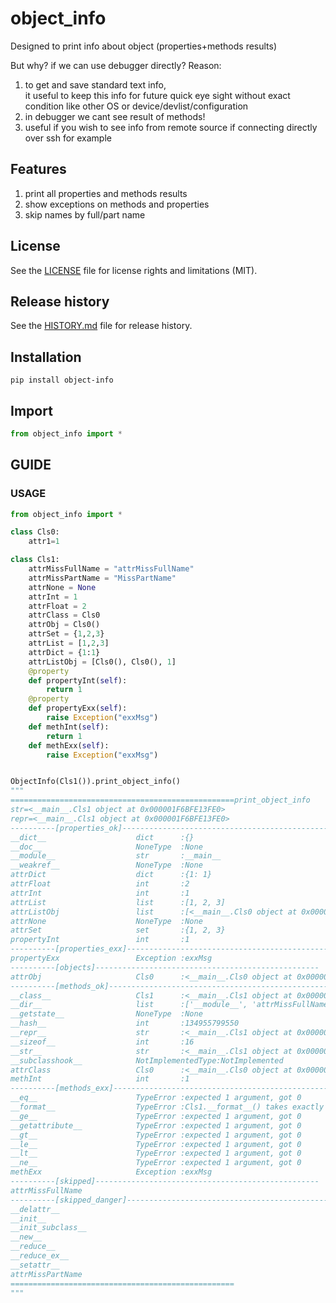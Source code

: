 # object_info
Designed to print info about object (properties+methods results)

But why? if we can use debugger directly?
Reason:
1. to get and save standard text info,  
it useful to keep this info for future quick eye sight without exact condition like other OS or device/devlist/configuration 
2. in debugger we cant see result of methods!
3. useful if you wish to see info from remote source if connecting directly over ssh for example

## Features
1. print all properties and methods results
2. show exceptions on methods and properties
3. skip names by full/part name

## License
See the [LICENSE](LICENSE) file for license rights and limitations (MIT).


## Release history
See the [HISTORY.md](HISTORY.md) file for release history.


## Installation
```commandline
pip install object-info
```

## Import

```python
from object_info import *
```


## GUIDE

### USAGE

```python
from object_info import *

class Cls0:
    attr1=1

class Cls1:
    attrMissFullName = "attrMissFullName"
    attrMissPartName = "MissPartName"
    attrNone = None
    attrInt = 1
    attrFloat = 2
    attrClass = Cls0
    attrObj = Cls0()
    attrSet = {1,2,3}
    attrList = [1,2,3]
    attrDict = {1:1}
    attrListObj = [Cls0(), Cls0(), 1]
    @property
    def propertyInt(self):
        return 1
    @property
    def propertyExx(self):
        raise Exception("exxMsg")
    def methInt(self):
        return 1
    def methExx(self):
        raise Exception("exxMsg")


ObjectInfo(Cls1()).print_object_info()
"""
==================================================print_object_info
str=<__main__.Cls1 object at 0x000001F6BFE13FE0>
repr=<__main__.Cls1 object at 0x000001F6BFE13FE0>
----------[properties_ok]--------------------------------------------------
__dict__                 	dict      :{}
__doc__                  	NoneType  :None
__module__               	str       :__main__
__weakref__              	NoneType  :None
attrDict                 	dict      :{1: 1}
attrFloat                	int       :2
attrInt                  	int       :1
attrList                 	list      :[1, 2, 3]
attrListObj              	list      :[<__main__.Cls0 object at 0x000001F6BFE126C0>, <__main__.Cls0 object at 0x000001F6BFE13F20>, 1]
attrNone                 	NoneType  :None
attrSet                  	set       :{1, 2, 3}
propertyInt              	int       :1
----------[properties_exx]--------------------------------------------------
propertyExx              	Exception :exxMsg
----------[objects]--------------------------------------------------
attrObj                  	Cls0      :<__main__.Cls0 object at 0x000001F6BFE12B70>
----------[methods_ok]--------------------------------------------------
__class__                	Cls1      :<__main__.Cls1 object at 0x000001F6BFE09070>
__dir__                  	list      :['__module__', 'attrMissFullName', 'attrMissPartName', 'attrNone', 'attrInt', 'attrFloat', 'attrClass', 'attrObj', 'attrSet', 'attrList', 'attrDict', 'attrListObj', 'propertyInt', 'propertyExx', 'methInt', 'methExx', '__dict__', '__weakref__', '__doc__', '__new__', '__repr__', '__hash__', '__str__', '__getattribute__', '__setattr__', '__delattr__', '__lt__', '__le__', '__eq__', '__ne__', '__gt__', '__ge__', '__init__', '__reduce_ex__', '__reduce__', '__getstate__', '__subclasshook__', '__init_subclass__', '__format__', '__sizeof__', '__dir__', '__class__']
__getstate__             	NoneType  :None
__hash__                 	int       :134955799550
__repr__                 	str       :<__main__.Cls1 object at 0x000001F6BFE13FE0>
__sizeof__               	int       :16
__str__                  	str       :<__main__.Cls1 object at 0x000001F6BFE13FE0>
__subclasshook__         	NotImplementedType:NotImplemented
attrClass                	Cls0      :<__main__.Cls0 object at 0x000001F6BFE09760>
methInt                  	int       :1
----------[methods_exx]--------------------------------------------------
__eq__                   	TypeError :expected 1 argument, got 0
__format__               	TypeError :Cls1.__format__() takes exactly one argument (0 given)
__ge__                   	TypeError :expected 1 argument, got 0
__getattribute__         	TypeError :expected 1 argument, got 0
__gt__                   	TypeError :expected 1 argument, got 0
__le__                   	TypeError :expected 1 argument, got 0
__lt__                   	TypeError :expected 1 argument, got 0
__ne__                   	TypeError :expected 1 argument, got 0
methExx                  	Exception :exxMsg
----------[skipped]--------------------------------------------------
attrMissFullName
----------[skipped_danger]--------------------------------------------------
__delattr__
__init__
__init_subclass__
__new__
__reduce__
__reduce_ex__
__setattr__
attrMissPartName
==================================================
"""
```
